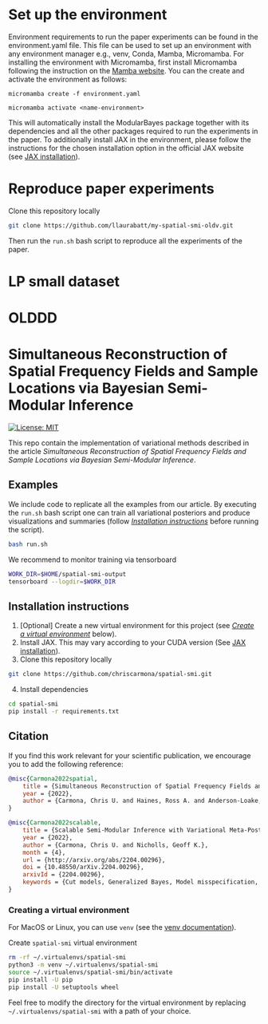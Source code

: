 
# Set up the environment

Environment requirements to run the paper experiments can be found in the environment.yaml file. This file can be used to set up an environment with any environment manager e.g., venv, Conda, Mamba, Micromamba. 
For installing the environment with Micromamba, first install Micromamba following the instruction on the [Mamba website](https://mamba.readthedocs.io/en/latest/installation/micromamba-installation.html).
You can the create and activate the environment as follows:
```
micromamba create -f environment.yaml

micromamba activate <name-environment>
```
This will automatically install the ModularBayes package together with its dependencies and all the other packages required to run the experiments in the paper.
To additionally install JAX in the environment, please follow the instructions for the chosen installation option in the official JAX website (see [JAX installation](https://jax.readthedocs.io/en/latest/installation.html)).

# Reproduce paper experiments

Clone this repository locally
```bash
git clone https://github.com/llaurabatt/my-spatial-smi-oldv.git
```
Then run the ```run.sh``` bash script to reproduce all the experiments of the paper.

# LP small dataset



# OLDDD #
# Simultaneous Reconstruction of Spatial Frequency Fields and Sample Locations via Bayesian Semi-Modular Inference

<!-- badges: start -->
[![License:
MIT](https://img.shields.io/badge/license-MIT-blue.svg)](https://github.com/chriscarmona/spatial-smi/blob/main/LICENSE)
<!-- badges: end -->

This repo contain the implementation of variational methods described in the article *Simultaneous Reconstruction of Spatial Frequency Fields and Sample Locations via Bayesian Semi-Modular Inference*.

## Examples

We include code to replicate all the examples from our article. By executing the `run.sh` bash script one can train all variational posteriors and produce visualizations and summaries (follow [*Installation instructions*](#installation-instructions) before running the script).

```bash
bash run.sh
```

We recommend to monitor training via tensorboard

```bash
WORK_DIR=$HOME/spatial-smi-output
tensorboard --logdir=$WORK_DIR
```

## Installation instructions

1. \[Optional] Create a new virtual environment for this project (see [*Create a virtual environment*](#creating-a-virtual-environment) below).
2. Install JAX. This may vary according to your CUDA version (See [JAX installation](https://github.com/google/jax#installation)).
3. Clone this repository locally
```bash
git clone https://github.com/chriscarmona/spatial-smi.git
```
4. Install dependencies
```bash
cd spatial-smi
pip install -r requirements.txt
```

## Citation

If you find this work relevant for your scientific publication, we encourage you to add the following reference:

```bibtex
@misc{Carmona2022spatial,
    title = {Simultaneous Reconstruction of Spatial Frequency Fields and Sample Locations via Bayesian Semi-Modular Inference},
    year = {2022},
    author = {Carmona, Chris U. and Haines, Ross A. and Anderson-Loake, Max and Benskin, Michael and Nicholls, Geoff K.},
}

@misc{Carmona2022scalable,
    title = {Scalable Semi-Modular Inference with Variational Meta-Posteriors},
    year = {2022},
    author = {Carmona, Chris U. and Nicholls, Geoff K.},
    month = {4},
    url = {http://arxiv.org/abs/2204.00296},
    doi = {10.48550/arXiv.2204.00296},
    arxivId = {2204.00296},
    keywords = {Cut models, Generalized Bayes, Model misspecification, Scalable inference, Variational Bayes}
}
```

### Creating a virtual environment

For MacOS or Linux, you can use `venv` (see the [venv documentation](https://docs.python.org/3/library/venv.html)).

Create `spatial-smi` virtual environment
```bash
rm -rf ~/.virtualenvs/spatial-smi
python3 -m venv ~/.virtualenvs/spatial-smi
source ~/.virtualenvs/spatial-smi/bin/activate
pip install -U pip
pip install -U setuptools wheel
```

Feel free to modify the directory for the virtual environment by replacing `~/.virtualenvs/spatial-smi` with a path of your choice.
